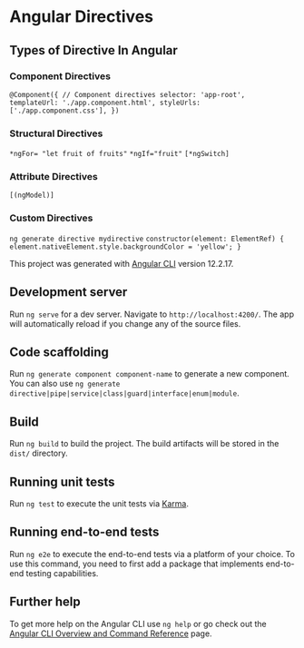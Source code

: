 # Angular Directives

## Types of Directive In Angular

### Component Directives

`@Component({ // Component directives selector: 'app-root', templateUrl: './app.component.html', styleUrls: ['./app.component.css'], }) `

### Structural Directives

`*ngFor= "let fruit of fruits"`
`*ngIf="fruit"`
`[*ngSwitch]`

### Attribute Directives

`[(ngModel)]`

### Custom Directives

`ng generate directive mydirective`
`constructor(element: ElementRef) { element.nativeElement.style.backgroundColor = 'yellow'; }`

This project was generated with [Angular CLI](https://github.com/angular/angular-cli) version 12.2.17.

## Development server

Run `ng serve` for a dev server. Navigate to `http://localhost:4200/`. The app will automatically reload if you change any of the source files.

## Code scaffolding

Run `ng generate component component-name` to generate a new component. You can also use `ng generate directive|pipe|service|class|guard|interface|enum|module`.

## Build

Run `ng build` to build the project. The build artifacts will be stored in the `dist/` directory.

## Running unit tests

Run `ng test` to execute the unit tests via [Karma](https://karma-runner.github.io).

## Running end-to-end tests

Run `ng e2e` to execute the end-to-end tests via a platform of your choice. To use this command, you need to first add a package that implements end-to-end testing capabilities.

## Further help

To get more help on the Angular CLI use `ng help` or go check out the [Angular CLI Overview and Command Reference](https://angular.io/cli) page.
